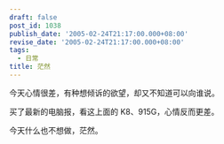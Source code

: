 ```yaml
---
draft: false
post_id: 1038
publish_date: '2005-02-24T21:17:00.000+08:00'
revise_date: '2005-02-24T21:17:00.000+08:00'
tags:
  - 日常
title: 茫然
---
```


今天心情很差，有种想倾诉的欲望，却又不知道可以向谁说。

买了最新的电脑报，看这上面的 K8、915G，心情反而更差。

今天什么也不想做，茫然。
